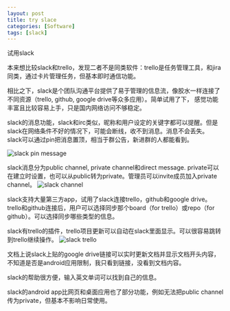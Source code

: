 ```yaml
---
layout: post
title: try slace
categories: [Software]
tags: [slack]
---
```


试用slack

本来想比较slack和trello，发现二者不是同类软件：trello是任务管理工具，和jira同类，通过卡片管理任务，但基本即时通信功能。

相比之下，slack是个团队沟通平台提供了易于管理的信息流，像胶水一样连接了不同资源（trello, github, google drive等众多应用）。简单试用了下， 感觉功能丰富且比较容易上手，只是国内网络访问不够稳定。

slack的消息功能，slack和irc类似，昵称和用户设定的关键字都可以提醒。但是slack在网络条件不好的情况下，可能会断线，收不到消息。消息不会丢失。
slack可以通过pin把消息置顶，相当于群公告，新进群的人都能看到。

![slack pin message]({{site.url}}/public/images/slack_project_management/Screenshot_2016-09-06-17-10-44.png)

slack消息分为public channel, private channel和direct message.  private可以在建立时设置，也可以从public转为private。管理员可以invite成员加入private channel。
![slack channel]({{site.url}}/public/images/slack_project_management/Screenshot_2016-09-06-20-30-23.png)

slack支持大量第三方app，试用了slack连接trello，github和google drive。trello和github连接后，用户可以选择同步那个board（for trello）或repo（for github）。可以选择同步哪些类型的信息。

slack有trello的插件，trello项目更新可以自动在slack里面显示。可以很容易跳转到trello继续操作。
![slack trello]({{site.url}}/public/images/slack_project_management/Screenshot_2016-09-06-17-10-38.png)

文档上说slack上贴的google drive链接可以实时更新文档并显示文档开头内容，不知道是否是android应用限制，我只看到链接，没看到文档内容。

slack的帮助很方便，输入英文单词可以找到自己的信息。

slack的android app比网页和桌面应用也了部分功能，例如无法把public channel传为private，但基本不影响日常使用。
